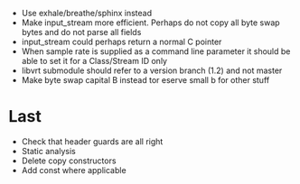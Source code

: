 * Use exhale/breathe/sphinx instead
* Make input_stream more efficient. Perhaps do not copy all byte swap bytes and do not parse all fields
* input_stream could perhaps return a normal C pointer
* When sample rate is supplied as a command line parameter it should be able to set it for a Class/Stream ID only
* libvrt submodule should refer to a version branch (1.2) and not master
* Make byte swap capital B instead tor eserve small b for other stuff

# Last
* Check that header guards are all right
* Static analysis
* Delete copy constructors
* Add const where applicable

